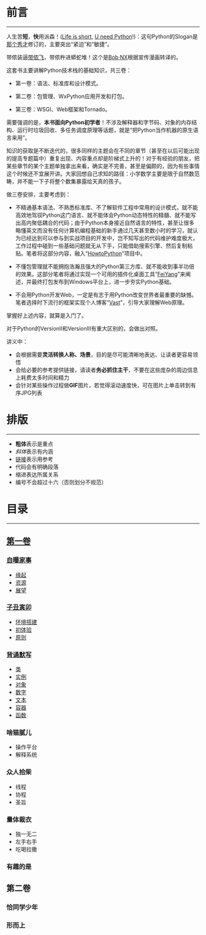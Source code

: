 # 前言 #
---
人生苦**短**，**快**用派森！([Life is short](http://www.sebsauvage.net/python/ "BruceEckel-PythonMotto"), [U need Python](http://zoomquiet.io/ "PythonSloganCN")!)：这句Python的Slogan是[那个秀才](http://zhouguoqiang.cn/ "作者")修订的，主要突出“紧迫”和“敏捷”。

带侬装逼[带侬飞](https://xkcd.com/353/ "FlyWithPython")，带侬杵进蟒蛇堆！这个是[Bob·NX](http://www.nagexiucai.com/ "作者")根据宣传漫画转译的。

这套书主要讲解Python技术栈的基础知识，共三卷：

- 第一卷：语法、标准库和设计模式。

- 第二卷：包管理、WxPython应用开发和打包。

- 第三卷：WSGI、Web框架和Tornado。

需要强调的是，**本书面向Python初学者**！不涉及解释器和字节码、对象的内存结构、运行时垃圾回收、多任务调度原理等话题，就是“把Python当作机器的原生语言来用”。

知识的获取是不断迭代的，很多同样的主题会在不同的章节（甚至在以后可能出现的提高专题篇中）重复出现、内容重点却是阶梯式上升的！对于有经验的朋友，把某些章节的某个主题单独拿出来看，确实是不完善，甚至是偏颇的，因为有些事情这个时候还不宜展开讲。大家回想自己求知的路径：小学数学主要是限于自然数范畴，并不能一下子将整个数集暴露给天真的孩子。

做三卷安排，主要考虑到：

- 不精通基本语法、不熟悉标准库、不了解软件工程中常用的设计模式，就不能高效地驾驭Python这门语言、就不能体会Python动态特性的精髓、就不能写出高内聚低耦合的代码；由于Python本身接近自然语言的特性，甚至让很多略懂英文而没有任何计算机编程基础的新手通过几天甚至数小时的学习，就认为已经达到可以参与到实战项目的开发中，岂不知写出的代码维护难度极大，工作过程中碰到一些基础问题就无从下手，只能借助搜索引擎、然后复制粘贴。笔者将这部分内容，融入“[HowtoPython](https://github.com/nagexiucai/howtopython "HowtoPython")”项目中。

- 不懂包管理就不能拥抱浩瀚且强大的Python第三方库、就不能收到事半功倍的效果。这部分笔者将通过实现一个可用的插件化桌面工具“[FeiYang](https://github.com/nagexiucai/feiyang "FeiYang")”来阐述，并最终打包发布到Windows平台上，进一步夯实Python基础。

- 不会用Python开发Web，一定是有志于用Python改变世界者最重要的缺憾。笔者选择时下流行的框架实现个人博客“[Vast](https://github.com/nagexiucai/vast "Vast")”，引导大家理解Web原理。

掌握好上述内容，就算是入门了。

对于Python的VersionII和VersionIII有重大区别的，会做出对照。

讲义中：

- 会根据需要**灵活转换人称、场景**，目的是尽可能清晰地表达、让读者更容易领悟
- 会给必要的参考提供链接，请读者**务必抓住主干**，不要在这些庞杂的周边信息上耗费太多时间和精力
- 会针对某些操作过程做**GIF**图片，若觉得滚动速度快，可在图片上单击转到有序JPG列表

# 排版 #
---
- **粗体**表示是重点
- *斜体*表示有内涵
- [链接](https://github.com/nagexiucai/manuscripts/blob/master/Python半深入讲义.md "本书")表示用参考
- 代码会有明确段落
- 缩进表达所属关系
- 编号不会超过十六（否则划分不规范）

# 目录 #
---
## [第一卷](https://github.com/nagexiucai/manuscripts/blob/master/Python半深入讲义/第一卷.md "卷一") ##
### [自曝家事](https://github.com/nagexiucai/manuscripts/blob/master/Python半深入讲义/自曝家事 "自曝家事") ###
- [缘起](./Python半深入讲义/自曝家事/缘起.md "缘起")
- [资源](./Python半深入讲义/自曝家事/资源.md "资源")
- [展望](./Python半深入讲义/自曝家事/展望.md "展望")
### [子丑寅卯](https://github.com/nagexiucai/manuscripts/blob/master/Python半深入讲义/子丑寅卯 "子丑寅卯") ###
- [环境搭建](./Python半深入讲义/子丑寅卯/环境搭建.md "环境搭建")
- [初体验](./Python半深入讲义/子丑寅卯/初体验.md "初体验")
- [原则](./Python半深入讲义/子丑寅卯/原则.md "原则")
### [背诵默写](https://github.com/nagexiucai/manuscripts/blob/master/Python半深入讲义/背诵默写 "背诵默写") ###
- [类](./Python半深入讲义/背诵默写/类.md "类")
- [实例](./Python半深入讲义/背诵默写/实例.md "实例")
- [对象](./Python半深入讲义/背诵默写/对象.md "对象")
- [数字](./Python半深入讲义/背诵默写/数字.md "数字")
- [文本](./Python半深入讲义/背诵默写/文本.md "文本")
- [容器](./Python半深入讲义/背诵默写/容器.md "容器")
- [函数](./Python半深入讲义/背诵默写/函数.md "函数")
### 啥猫腻儿 ###
- 操作平台
- 解释系统
### 众人拾柴 ###
- 线程
- 协程
- 圣旨
### 量体裁衣 ###
- 独一无二
- 左手右手
- 吃喝拉撒
### 有趣的是 ###

## 第二卷 ##
### 恰同学少年 ###
### 形而上 ###
